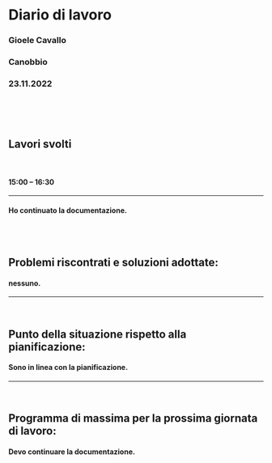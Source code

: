 # **Diario di lavoro**

### **Gioele Cavallo**
### Canobbio
### 23.11.2022
<br><br><br>


## **Lavori svolti**
<br>

#### 15:00 – 16:30
---
#### Ho continuato la documentazione.

<br>
<br>

## **Problemi riscontrati e soluzioni adottate:**
#### nessuno.

---
<br>

## **Punto della situazione rispetto alla pianificazione:**
#### Sono in linea con la pianificazione.
---
<br>

## **Programma di massima per la prossima giornata di lavoro:**
#### Devo continuare la documentazione.
